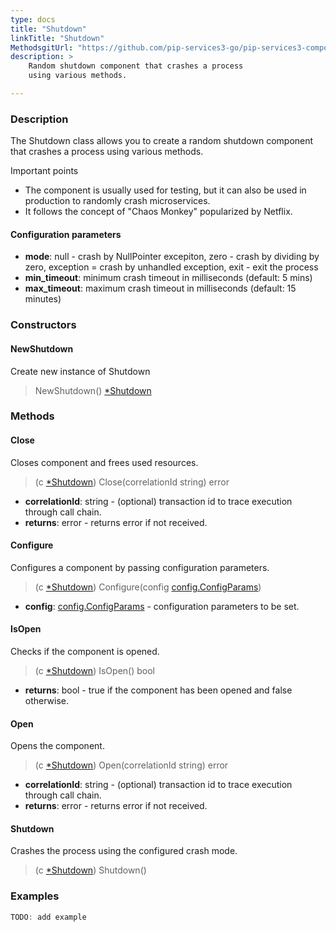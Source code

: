 ```yaml
---
type: docs
title: "Shutdown"
linkTitle: "Shutdown"
MethodsgitUrl: "https://github.com/pip-services3-go/pip-services3-components-go"
description: >
    Random shutdown component that crashes a process
    using various methods.

---
```


### Description

The Shutdown class allows you to create a random shutdown component that crashes a process using various methods.

Important points

- The component is usually used for testing, but it can also be used in production to randomly crash microservices.
- It follows the concept of "Chaos Monkey" popularized by Netflix.

#### Configuration parameters

- **mode**: null - crash by NullPointer excepiton, zero - crash by dividing by zero, exception = crash by unhandled exception, exit - exit the process
- **min_timeout**: minimum crash timeout in milliseconds (default: 5 mins)
- **max_timeout**: maximum crash timeout in milliseconds (default: 15 minutes)

### Constructors

#### NewShutdown
Create new instance of Shutdown

> NewShutdown() [*Shutdown]()


### Methods


#### Close
Closes component and frees used resources.

> (c [*Shutdown]()) Close(correlationId string) error

- **correlationId**: string - (optional) transaction id to trace execution through call chain.
- **returns**: error - returns error if not received.

#### Configure
Configures a component by passing configuration parameters.

> (c [*Shutdown]()) Configure(config [config.ConfigParams](../../../commons/config/config_params))

- **config**: [config.ConfigParams](../../../commons/config/config_params) - configuration parameters to be set.


#### IsOpen
Checks if the component is opened.

> (c [*Shutdown]()) IsOpen() bool

- **returns**: bool - true if the component has been opened and false otherwise.


#### Open
Opens the component.

> (c [*Shutdown]()) Open(correlationId string) error

- **correlationId**: string - (optional) transaction id to trace execution through call chain.
- **returns**: error - returns error if not received.


#### Shutdown
Crashes the process using the configured crash mode.

> (c [*Shutdown]()) Shutdown()
 

### Examples

```go
TODO: add example
```
